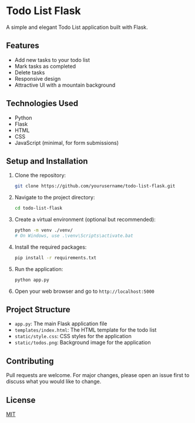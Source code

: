 # Todo List Flask

A simple and elegant Todo List application built with Flask.

## Features

- Add new tasks to your todo list
- Mark tasks as completed
- Delete tasks
- Responsive design
- Attractive UI with a mountain background

## Technologies Used

- Python
- Flask
- HTML
- CSS
- JavaScript (minimal, for form submissions)

## Setup and Installation

1. Clone the repository:
   ```sh
   git clone https://github.com/yourusername/todo-list-flask.git
   ```
2. Navigate to the project directory:
   ```sh
   cd todo-list-flask
   ```
3. Create a virtual environment (optional but recommended):
   ```sh
   python -m venv ./venv/  
   # On Windows, use .\venv\Scripts\activate.bat
   ```
4. Install the required packages:
   ```sh
   pip install -r requirements.txt
   ```
5. Run the application:
   ```sh
   python app.py
   ```
6. Open your web browser and go to `http://localhost:5000`

## Project Structure

- `app.py`: The main Flask application file
- `templates/index.html`: The HTML template for the todo list
- `static/style.css`: CSS styles for the application
- `static/todos.png`: Background image for the application

## Contributing

Pull requests are welcome. For major changes, please open an issue first to discuss what you would like to change.

## License

[MIT](https://choosealicense.com/licenses/mit/)
